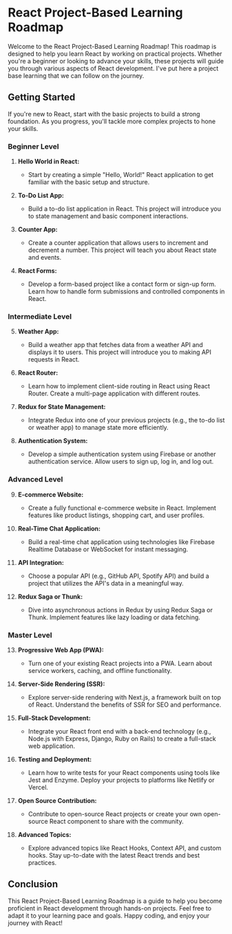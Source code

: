 # React Project-Based Learning Roadmap

Welcome to the React Project-Based Learning Roadmap! This roadmap is designed to help you learn React by working on practical projects. Whether you're a beginner or looking to advance your skills, these projects will guide you through various aspects of React development.
I've put here a project base learning that we can follow on the journey.

## Getting Started

If you're new to React, start with the basic projects to build a strong foundation. As you progress, you'll tackle more complex projects to hone your skills.

### Beginner Level

1. **Hello World in React:**
   - Start by creating a simple "Hello, World!" React application to get familiar with the basic setup and structure.

2. **To-Do List App:**
   - Build a to-do list application in React. This project will introduce you to state management and basic component interactions.

3. **Counter App:**
   - Create a counter application that allows users to increment and decrement a number. This project will teach you about React state and events.

4. **React Forms:**
   - Develop a form-based project like a contact form or sign-up form. Learn how to handle form submissions and controlled components in React.

### Intermediate Level

5. **Weather App:**
   - Build a weather app that fetches data from a weather API and displays it to users. This project will introduce you to making API requests in React.

6. **React Router:**
   - Learn how to implement client-side routing in React using React Router. Create a multi-page application with different routes.

7. **Redux for State Management:**
   - Integrate Redux into one of your previous projects (e.g., the to-do list or weather app) to manage state more efficiently.

8. **Authentication System:**
   - Develop a simple authentication system using Firebase or another authentication service. Allow users to sign up, log in, and log out.

### Advanced Level

9. **E-commerce Website:**
   - Create a fully functional e-commerce website in React. Implement features like product listings, shopping cart, and user profiles.

10. **Real-Time Chat Application:**
    - Build a real-time chat application using technologies like Firebase Realtime Database or WebSocket for instant messaging.

11. **API Integration:**
    - Choose a popular API (e.g., GitHub API, Spotify API) and build a project that utilizes the API's data in a meaningful way.

12. **Redux Saga or Thunk:**
    - Dive into asynchronous actions in Redux by using Redux Saga or Thunk. Implement features like lazy loading or data fetching.

### Master Level

13. **Progressive Web App (PWA):**
    - Turn one of your existing React projects into a PWA. Learn about service workers, caching, and offline functionality.

14. **Server-Side Rendering (SSR):**
    - Explore server-side rendering with Next.js, a framework built on top of React. Understand the benefits of SSR for SEO and performance.

15. **Full-Stack Development:**
    - Integrate your React front end with a back-end technology (e.g., Node.js with Express, Django, Ruby on Rails) to create a full-stack web application.

16. **Testing and Deployment:**
    - Learn how to write tests for your React components using tools like Jest and Enzyme. Deploy your projects to platforms like Netlify or Vercel.

17. **Open Source Contribution:**
    - Contribute to open-source React projects or create your own open-source React component to share with the community.

18. **Advanced Topics:**
    - Explore advanced topics like React Hooks, Context API, and custom hooks. Stay up-to-date with the latest React trends and best practices.

## Conclusion

This React Project-Based Learning Roadmap is a guide to help you become proficient in React development through hands-on projects. Feel free to adapt it to your learning pace and goals. Happy coding, and enjoy your journey with React!

